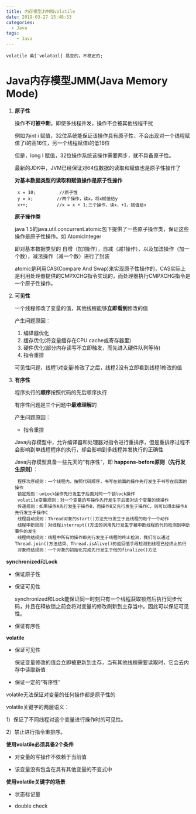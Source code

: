 ```yaml
---
title: 内存模型JVM和volatile
date: 2019-03-27 15:48:53
categories:
  - Java
tags: 
	- Java
---
```

	
	volatile 英[ˈvɒlətaɪl] 易变的，不稳定的;
# Java内存模型JMM(Java Memory Mode) #

1. **原子性**

	操作**不可被中断**。即使多线程并发，操作不会被其他线程干扰

	例如为int i 赋值，32位系统能保证该操作具有原子性，不会出现对一个线程赋值了i的高16位，另一个线程赋值i的低16位
	
	但是，long l 赋值，32位操作系统该操作需要两步，就不具备原子性。

	最新的JDK中，JVM已经保证对64位数据的读取和赋值也是原子性操作了

	**对基本数据类型的读取和赋值操作是原子性操作**

	
		x = 10;         //原子性
		y = x;         //两个操作，读x，将x赋值给y
		x++;           //x = x + 1;三个操作，读x，+1，赋值给x

	**原子操作类**

	java 1.5的java.util.concurrent.atomic包下提供了一些原子操作类，保证这些操作是原子性操作。如 AtomicInteger

	即对基本数据类型的 自增（加1操作），自减（减1操作）、以及加法操作（加一个数），减法操作（减一个数）进行了封装

	atomic是利用CAS(Compare And Swap)来实现原子性操作的，CAS实际上是利用处理器提供的CMPXCHG指令实现的，而处理器执行CMPXCHG指令是一个原子性操作。

2. **可见性**

	一个线程修改了变量的值，其他线程能够**立即看到**修改的值

	产生问题原因：

	1. 编译器优化
	2. 缓存优化(将变量缓存在CPU cache或寄存器里)
	3. 硬件优化(部分内存读写不立即触发，而先进入硬件队列等待)
	4. 指令重排

	可见性问题，线程1对变量i修改了之后，线程2没有立即看到线程1修改的值

3. **有序性**

	程序执行的**顺序**按照代码的先后顺序执行

	有序性问题是三个问题中**最难理解**的

	产生问题原因：

	- 指令重排

	Java内存模型中，允许编译器和处理器对指令进行重排序，但是重排序过程不会影响到单线程程序的执行，却会影响到多线程并发执行的正确性

	Java内存模型具备一些先天的“有序性”，即 **happens-before原则（先行发生原则）**：

		程序次序规则：一个线程内，按照代码顺序，书写在前面的操作先行发生于书写在后面的操作
		锁定规则：unLock操作先行发生于后面对同一个锁lock操作
		volatile变量规则：对一个变量的写操作先行发生于后面对这个变量的读操作
		传递规则：如果操作A先行发生于操作B，而操作B又先行发生于操作C，则可以得出操作A先行发生于操作C
		线程启动规则：Thread对象的start()方法先行发生于此线程的每个一个动作
		线程中断规则：对线程interrupt()方法的调用先行发生于被中断线程的代码检测到中断事件的发生
		线程终结规则：线程中所有的操作都先行发生于线程的终止检测，我们可以通过Thread.join()方法结束、Thread.isAlive()的返回值手段检测到线程已经终止执行
		对象终结规则：一个对象的初始化完成先行发生于他的finalize()方法

**synchronized**和**Lock**

- 保证原子性

- 保证可见性
	
	synchronized和Lock能保证同一时刻只有一个线程获取锁然后执行同步代码，并且在释放锁之前会将对变量的修改刷新到主存当中。因此可以保证可见性。

- 保证有序性

**volatile**

- 保证可见性

	保证变量修改的值会立即被更新到主存，当有其他线程需要读取时，它会去内存中读取新值

- 保证一定的“有序性”

volatile无法保证对变量的任何操作都是原子性的

volatile关键字的两层语义：

1）保证了不同线程对这个变量进行操作时的可见性。

2）禁止进行指令重排序。

**使用volatile必须具备2个条件**

- 对变量的写操作不依赖于当前值

- 该变量没有包含在具有其他变量的不变式中

**使用volatile关键字的场景**

- 状态标记量

- double check
